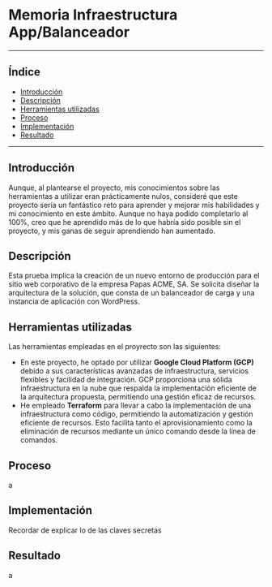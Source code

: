 # Memoria Infraestructura App/Balanceador
---

## Índice
- [Introducción](#introducción)
- [Descripción](#descripción)
- [Herramientas utilizadas](#herramientas-utilizadas)
- [Proceso](#proceso)
- [Implementación](#implementación)
- [Resultado](#resultado)

---

## Introducción

Aunque, al plantearse el proyecto, mis conocimientos sobre las herramientas a utilizar eran prácticamente nulos, consideré que este proyecto sería un fantástico reto para aprender y mejorar mis habilidades y mi conocimiento en este ámbito. Aunque no haya podido completarlo al 100%, creo que he aprendido más de lo que habría sido posible sin el proyecto, y mis ganas de seguir aprendiendo han aumentado.

## Descripción

Esta prueba implica la creación de un nuevo entorno de producción para el sitio web corporativo de la empresa Papas ACME, SA. Se solicita diseñar la arquitectura de la solución, que consta de un balanceador de carga y una instancia de aplicación con WordPress.

## Herramientas utilizadas

Las herramientas empleadas en el proyrecto son las siguientes:
- En este proyecto, he optado por utilizar **Google Cloud Platform (GCP)** debido a sus características avanzadas de infraestructura, servicios flexibles y facilidad de integración. GCP proporciona una sólida infraestructura en la nube que respalda la implementación eficiente de la arquitectura propuesta, permitiendo una gestión eficaz de recursos. 
- He empleado **Terraform** para llevar a cabo la implementación de una infraestructura como código, permitiendo la automatización y gestión eficiente de recursos. Esto facilita tanto el aprovisionamiento como la eliminación de recursos mediante un único comando desde la línea de comandos.

## Proceso

a

## Implementación

Recordar de explicar lo de las claves secretas

## Resultado

a
